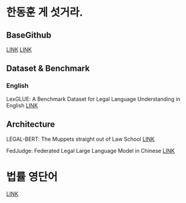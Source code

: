 # 한동훈 게 섯거라.
## BaseGithub
[LINK](https://github.com/Jeryi-Sun/LLM-and-Law)
[LINK](https://github.com/thunlp/LegalPapers)
##  Dataset & Benchmark
### English
LexGLUE: A Benchmark Dataset for Legal Language Understanding in English [LINK](https://arxiv.org/abs/2110.00976)

## Architecture
LEGAL-BERT: The Muppets straight out of Law School [LINK](https://aclanthology.org/2020.findings-emnlp.261.pdf)  

FedJudge: Federated Legal Large Language Model in Chinese [LINK](https://github.com/yuelinan/FedJudge)


# 법률 영단어
[LINK](https://m.blog.naver.com/inter-post/220645074509)
